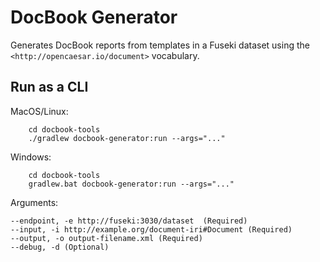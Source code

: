 # DocBook Generator

Generates DocBook reports from templates in a Fuseki dataset using
the `<http://opencaesar.io/document>` vocabulary.

## Run as a CLI 
MacOS/Linux: 
```
    cd docbook-tools
    ./gradlew docbook-generator:run --args="..."    
```
Windows: 
```
    cd docbook-tools
    gradlew.bat docbook-generator:run --args="..."    
```
Arguments:
```
--endpoint, -e http://fuseki:3030/dataset  (Required)
--input, -i http://example.org/document-iri#Document (Required)
--output, -o output-filename.xml (Required)
--debug, -d (Optional)
```